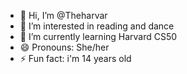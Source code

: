 - 👋 Hi, I’m @Theharvar
- 👀 I’m interested in reading and dance
- 🌱 I’m currently learning Harvard CS50
- 😄 Pronouns: She/her
- ⚡ Fun fact: i'm 14 years old 

<!---
Theharvar/Theharvar is a ✨ special ✨ repository because its `README.md` (this file) appears on your GitHub profile.
You can click the Preview link to take a loharvard CS50ok at your changes.
--->
